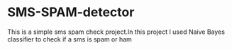 # SMS-SPAM-detector
This is a simple sms spam check project.In this project I used Naive Bayes classifier to check if a sms is spam or ham
